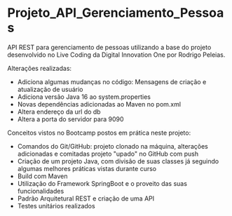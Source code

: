 # Projeto_API_Gerenciamento_Pessoas
API REST para gerenciamento de pessoas utilizando a base do projeto desenvolvido no Live Coding da Digital Innovation One por Rodrigo Peleias.

Alterações realizadas:

- Adiciona algumas mudanças no código: Mensagens de criação e atualização de usuário
- Adiciona versão Java 16 ao system.properties 
- Novas dependências adicionadas ao Maven no pom.xml
- Altera endereço da url do db
- Altera a porta do servidor para 9090

Conceitos vistos no Bootcamp postos em prática neste projeto:

- Comandos do Git/GitHub: projeto clonado na máquina, alterações adicionadas e comitadas projeto "upado" no GitHub com push
- Criação de um projeto Java, com divisão de suas classes já seguindo algumas melhores práticas vistas durante curso
- Build com Maven
- Utilização do Framework SpringBoot e o proveito das suas funcionalidades
- Padrão Arquitetural REST e criação de uma API
- Testes unitários realizados
